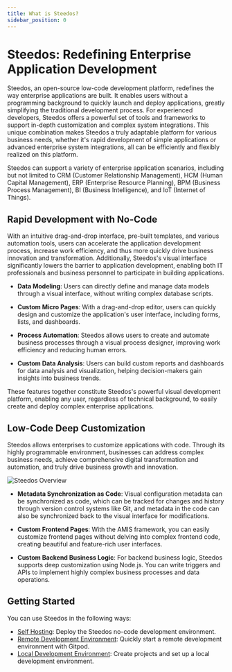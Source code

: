 ```yaml
---
title: What is Steedos?
sidebar_position: 0
---
```


# Steedos: Redefining Enterprise Application Development

Steedos, an open-source low-code development platform, redefines the way enterprise applications are built. It enables users without a programming background to quickly launch and deploy applications, greatly simplifying the traditional development process. For experienced developers, Steedos offers a powerful set of tools and frameworks to support in-depth customization and complex system integrations. This unique combination makes Steedos a truly adaptable platform for various business needs, whether it's rapid development of simple applications or advanced enterprise system integrations, all can be efficiently and flexibly realized on this platform.

Steedos can support a variety of enterprise application scenarios, including but not limited to CRM (Customer Relationship Management), HCM (Human Capital Management), ERP (Enterprise Resource Planning), BPM (Business Process Management), BI (Business Intelligence), and IoT (Internet of Things).

## Rapid Development with No-Code

With an intuitive drag-and-drop interface, pre-built templates, and various automation tools, users can accelerate the application development process, increase work efficiency, and thus more quickly drive business innovation and transformation. Additionally, Steedos's visual interface significantly lowers the barrier to application development, enabling both IT professionals and business personnel to participate in building applications.

- **Data Modeling**:
  Users can directly define and manage data models through a visual interface, without writing complex database scripts.

- **Custom Micro Pages**:
  With a drag-and-drop editor, users can quickly design and customize the application's user interface, including forms, lists, and dashboards.

- **Process Automation**:
  Steedos allows users to create and automate business processes through a visual process designer, improving work efficiency and reducing human errors.

- **Custom Data Analysis**:
  Users can build custom reports and dashboards for data analysis and visualization, helping decision-makers gain insights into business trends.

These features together constitute Steedos's powerful visual development platform, enabling any user, regardless of technical background, to easily create and deploy complex enterprise applications.

## Low-Code Deep Customization

Steedos allows enterprises to customize applications with code. Through its highly programmable environment, businesses can address complex business needs, achieve comprehensive digital transformation and automation, and truly drive business growth and innovation.

![Steedos Overview](/img/platform/steedos-dx.png)

- **Metadata Synchronization as Code**:
  Visual configuration metadata can be synchronized as code, which can be tracked for changes and history through version control systems like Git, and metadata in the code can also be synchronized back to the visual interface for modifications.

- **Custom Frontend Pages**:
  With the AMIS framework, you can easily customize frontend pages without delving into complex frontend code, creating beautiful and feature-rich user interfaces.

- **Custom Backend Business Logic**:
  For backend business logic, Steedos supports deep customization using Node.js. You can write triggers and APIs to implement highly complex business processes and data operations.


## Getting Started

You can use Steedos in the following ways:

- [Self Hosting](/deploy/deploy-docker): Deploy the Steedos no-code development environment.
- [Remote Development Environment](/deploy/gitpod): Quickly start a remote development environment with Gitpod.
- [Local Development Environment](/developer/setup/): Create projects and set up a local development environment.
